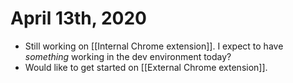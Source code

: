 # April 13th, 2020
- Still working on [[Internal Chrome extension]]. I expect to have *something* working in the dev environment today?
- Would like to get started on [[External Chrome extension]].

